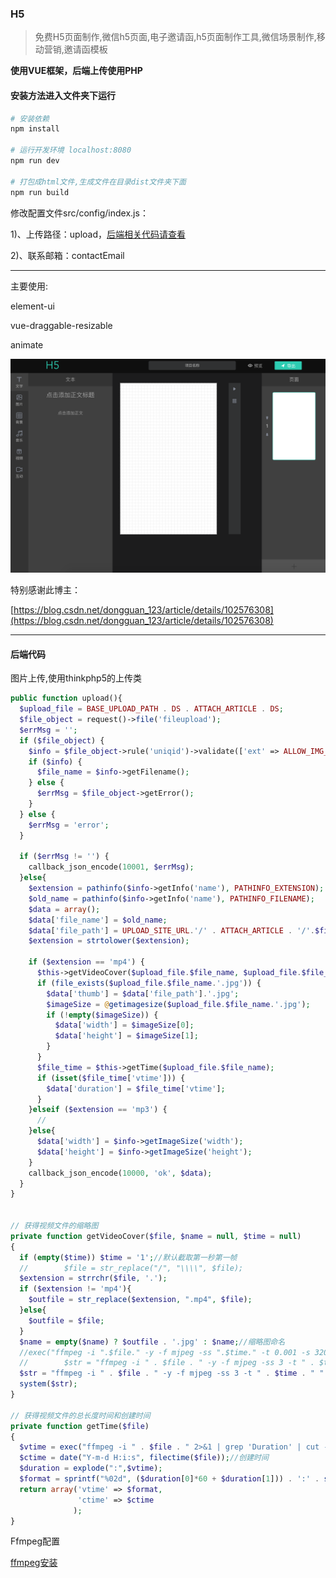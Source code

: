 ### H5

> 免费H5页面制作,微信h5页面,电子邀请函,h5页面制作工具,微信场景制作,移动营销,邀请函模板

**使用VUE框架，后端上传使用PHP**

#### 安装方法进入文件夹下运行

```bash
# 安装依赖
npm install

# 运行开发环境 localhost:8080
npm run dev

# 打包成html文件,生成文件在目录dist文件夹下面
npm run build
```

修改配置文件src/config/index.js：

1)、上传路径：upload，[后端相关代码请查看](#php_anchor)

2)、联系邮箱：contactEmail

----------------------


主要使用:

element-ui

vue-draggable-resizable

animate

![Image](20200112-225232%402x.png)

特别感谢此博主：

[https://blog.csdn.net/dongguan_123/article/details/102576308](https://blog.csdn.net/dongguan_123/article/details/102576308)

----------------

<div id="php_anchor"></div>

#### 后端代码 

图片上传,使用thinkphp5的上传类

```php
public function upload(){
  $upload_file = BASE_UPLOAD_PATH . DS . ATTACH_ARTICLE . DS;
  $file_object = request()->file('fileupload');
  $errMsg = '';
  if ($file_object) {
    $info = $file_object->rule('uniqid')->validate(['ext' => ALLOW_IMG_EXT.',mp3,mp4'])->move($upload_file);
    if ($info) {
      $file_name = $info->getFilename();
    } else {
      $errMsg = $file_object->getError();
    }
  } else {
    $errMsg = 'error';
  }

  if ($errMsg != '') {
    callback_json_encode(10001, $errMsg);
  }else{
    $extension = pathinfo($info->getInfo('name'), PATHINFO_EXTENSION);
    $old_name = pathinfo($info->getInfo('name'), PATHINFO_FILENAME);
    $data = array();
    $data['file_name'] = $old_name;
    $data['file_path'] = UPLOAD_SITE_URL.'/' . ATTACH_ARTICLE . '/'.$file_name;
    $extension = strtolower($extension);

    if ($extension == 'mp4') {
      $this->getVideoCover($upload_file.$file_name, $upload_file.$file_name.'.jpg');
      if (file_exists($upload_file.$file_name.'.jpg')) {
        $data['thumb'] = $data['file_path'].'.jpg';
        $imageSize = @getimagesize($upload_file.$file_name.'.jpg');
        if (!empty($imageSize)) {
          $data['width'] = $imageSize[0];
          $data['height'] = $imageSize[1];
        }
      }
      $file_time = $this->getTime($upload_file.$file_name);
      if (isset($file_time['vtime'])) {
        $data['duration'] = $file_time['vtime'];
      }
    }elseif ($extension == 'mp3') {
      //
    }else{
      $data['width'] = $info->getImageSize('width');
      $data['height'] = $info->getImageSize('height');
    }
    callback_json_encode(10000, 'ok', $data);
  }
}


// 获得视频文件的缩略图
private function getVideoCover($file, $name = null, $time = null)
{
  if (empty($time)) $time = '1';//默认截取第一秒第一帧
  //        $file = str_replace("/", "\\\\", $file);
  $extension = strrchr($file, '.');
  if ($extension != 'mp4'){
    $outfile = str_replace($extension, ".mp4", $file);
  }else{
    $outfile = $file;
  }
  $name = empty($name) ? $outfile . '.jpg' : $name;//缩略图命名
  //exec("ffmpeg -i ".$file." -y -f mjpeg -ss ".$time." -t 0.001 -s 320x240 ".$name."", $out, $status);
  //        $str = "ffmpeg -i " . $file . " -y -f mjpeg -ss 3 -t " . $time . " -s 320x240 " . $name;
  $str = "ffmpeg -i " . $file . " -y -f mjpeg -ss 3 -t " . $time . " ". $name;
  system($str);
}

// 获得视频文件的总长度时间和创建时间
private function getTime($file)
{
  $vtime = exec("ffmpeg -i " . $file . " 2>&1 | grep 'Duration' | cut -d ' ' -f 4 | sed s/,//");//总长度 00:00:05.80
  $ctime = date("Y-m-d H:i:s", filectime($file));//创建时间
  $duration = explode(":",$vtime);
  $format = sprintf("%02d", ($duration[0]*60 + $duration[1])) . ':' . sprintf("%02d", round($duration[2]));//转化为分:秒
  return array('vtime' => $format,
               'ctime' => $ctime
              );
}
```

Ffmpeg配置

[ffmpeg安装](http://adophper.com/article-id-1167.html)





